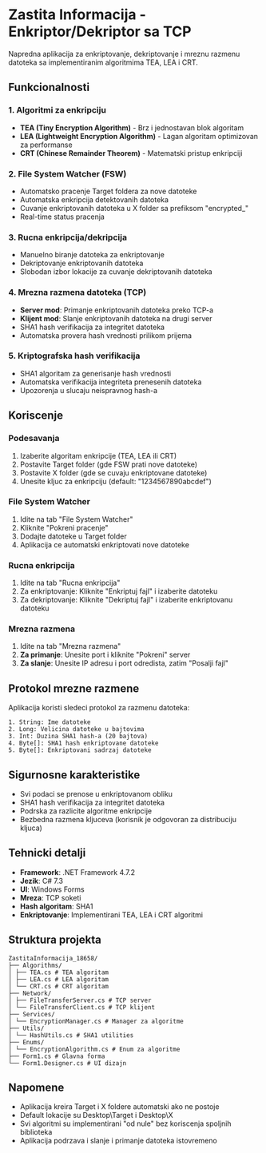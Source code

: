 # Zastita Informacija - Enkriptor/Dekriptor sa TCP

Napredna aplikacija za enkriptovanje, dekriptovanje i mreznu razmenu datoteka sa implementiranim algoritmima TEA, LEA i CRT.

## Funkcionalnosti

### 1. Algoritmi za enkripciju
- **TEA (Tiny Encryption Algorithm)** - Brz i jednostavan blok algoritam  
- **LEA (Lightweight Encryption Algorithm)** - Lagan algoritam optimizovan za performanse  
- **CRT (Chinese Remainder Theorem)** - Matematski pristup enkripciji  

### 2. File System Watcher (FSW)
- Automatsko pracenje Target foldera za nove datoteke  
- Automatska enkripcija detektovanih datoteka  
- Cuvanje enkriptovanih datoteka u X folder sa prefiksom "encrypted_"  
- Real-time status pracenja  

### 3. Rucna enkripcija/dekripcija
- Manuelno biranje datoteka za enkriptovanje  
- Dekriptovanje enkriptovanih datoteka  
- Slobodan izbor lokacije za cuvanje dekriptovanih datoteka  

### 4. Mrezna razmena datoteka (TCP)
- **Server mod**: Primanje enkriptovanih datoteka preko TCP-a  
- **Klijent mod**: Slanje enkriptovanih datoteka na drugi server  
- SHA1 hash verifikacija za integritet datoteka  
- Automatska provera hash vrednosti prilikom prijema  

### 5. Kriptografska hash verifikacija
- SHA1 algoritam za generisanje hash vrednosti  
- Automatska verifikacija integriteta prenesenih datoteka  
- Upozorenja u slucaju neispravnog hash-a  

## Koriscenje

### Podesavanja
1. Izaberite algoritam enkripcije (TEA, LEA ili CRT)  
2. Postavite Target folder (gde FSW prati nove datoteke)  
3. Postavite X folder (gde se cuvaju enkriptovane datoteke)  
4. Unesite kljuc za enkripciju (default: "1234567890abcdef")  

### File System Watcher
1. Idite na tab "File System Watcher"  
2. Kliknite "Pokreni pracenje"  
3. Dodajte datoteke u Target folder  
4. Aplikacija ce automatski enkriptovati nove datoteke  

### Rucna enkripcija
1. Idite na tab "Rucna enkripcija"  
2. Za enkriptovanje: Kliknite "Enkriptuj fajl" i izaberite datoteku  
3. Za dekriptovanje: Kliknite "Dekriptuj fajl" i izaberite enkriptovanu datoteku  

### Mrezna razmena
1. Idite na tab "Mrezna razmena"  
2. **Za primanje**: Unesite port i kliknite "Pokreni" server  
3. **Za slanje**: Unesite IP adresu i port odredista, zatim "Posalji fajl"  

## Protokol mrezne razmene

Aplikacija koristi sledeci protokol za razmenu datoteka:

```
1. String: Ime datoteke
2. Long: Velicina datoteke u bajtovima
3. Int: Duzina SHA1 hash-a (20 bajtova)
4. Byte[]: SHA1 hash enkriptovane datoteke
5. Byte[]: Enkriptovani sadrzaj datoteke
```

## Sigurnosne karakteristike

- Svi podaci se prenose u enkriptovanom obliku  
- SHA1 hash verifikacija za integritet datoteka  
- Podrska za razlicite algoritme enkripcije  
- Bezbedna razmena kljuceva (korisnik je odgovoran za distribuciju kljuca)  

## Tehnicki detalji

- **Framework**: .NET Framework 4.7.2  
- **Jezik**: C# 7.3  
- **UI**: Windows Forms  
- **Mreza**: TCP soketi  
- **Hash algoritam**: SHA1  
- **Enkriptovanje**: Implementirani TEA, LEA i CRT algoritmi  

## Struktura projekta
```
ZastitaInformacija_18658/
├── Algorithms/
│ ├── TEA.cs # TEA algoritam
│ ├── LEA.cs # LEA algoritam
│ └── CRT.cs # CRT algoritam
├── Network/
│ ├── FileTransferServer.cs # TCP server
│ └── FileTransferClient.cs # TCP klijent
├── Services/
│ └── EncryptionManager.cs # Manager za algoritme
├── Utils/
│ └── HashUtils.cs # SHA1 utilities
├── Enums/
│ └── EncryptionAlgorithm.cs # Enum za algoritme
├── Form1.cs # Glavna forma
└── Form1.Designer.cs # UI dizajn
```

## Napomene

- Aplikacija kreira Target i X foldere automatski ako ne postoje  
- Default lokacije su Desktop\Target i Desktop\X  
- Svi algoritmi su implementirani "od nule" bez koriscenja spoljnih biblioteka  
- Aplikacija podrzava i slanje i primanje datoteka istovremeno  
